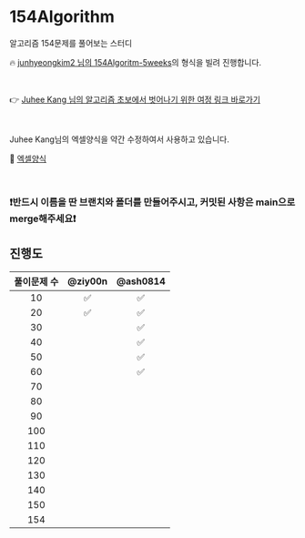 # 154Algorithm

알고리즘 154문제를 풀어보는 스터디

🔥 [junhyeongkim2 님의 154Algoritm-5weeks](https://github.com/junhyeongkim2/SW-Maestro-154algorithm)의 형식을 빌려 진행합니다.

<br/>

👉 [Juhee Kang 님의 알고리즘 초보에서 벗어나기 위한 여정 링크 바로가기](https://claudiajkang.medium.com/%EC%95%8C%EA%B3%A0%EB%A6%AC%EC%A6%98-%EC%B4%88%EB%B3%B4%EC%97%90%EC%84%9C-%EB%B2%97%EC%96%B4%EB%82%98%EA%B8%B0-%EC%9C%84%ED%95%9C-%EC%97%AC%EC%A0%95-1ffb6bdfec6b)

<br/>

Juhee Kang님의 엑셀양식을 약간 수정하여서 사용하고 있습니다.

📑 [엑셀양식](https://docs.google.com/spreadsheets/d/1HfWqmahDZOEElx_D0mHAMWPTg2vm26e_67nobeZMw98/edit?usp=sharing)

<br/>

### ❗️반드시 이름을 딴 브랜치와 폴더를 만들어주시고, 커밋된 사항은 main으로 merge해주세요❗️

## 진행도

| 풀이문제 수 | @ziy00n | @ash0814 |
| :---------: | :-----: | :------: |
|     10      |   ✅   |    ✅    |
|     20      |   ✅   |    ✅    |
|     30      |         |    ✅    |
|     40      |         |    ✅    |
|     50      |         |    ✅    |
|     60      |         |    ✅    |
|     70      |         |          |
|     80      |         |          |
|     90      |         |          |
|     100     |         |          |
|     110     |         |          |
|     120     |         |          |
|     130     |         |          |
|     140     |         |          |
|     150     |         |          |
|     154     |         |          |
